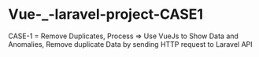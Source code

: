 # Vue-_-laravel-project-CASE1
CASE-1 = Remove Duplicates, Process => Use VueJs to Show Data and Anomalies,  Remove duplicate Data by sending HTTP request to Laravel API
